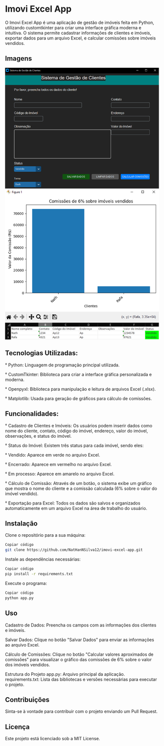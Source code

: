 # Imovi Excel App

O Imovi Excel App é uma aplicação de gestão de imóveis feita em Python, utilizando customtkinter para criar uma interface gráfica moderna e intuitiva. O sistema permite cadastrar informações de clientes e imóveis, exportar dados para um arquivo Excel, e calcular comissões sobre imóveis vendidos.

## Imagens
![imagem1](1.png)
![imagem2](2.png)
![imagem3](3.png)

## Tecnologias Utilizadas:

° Python: Linguagem de programação principal utilizada.

° CustomTkinter: Biblioteca para criar a interface gráfica personalizada e moderna.

° Openpyxl: Biblioteca para manipulação e leitura de arquivos Excel (.xlsx).

° Matplotlib: Usada para geração de gráficos para cálculo de comissões.

## Funcionalidades:

° Cadastro de Clientes e Imóveis: Os usuários podem inserir dados como nome do cliente, contato, código do imóvel, endereço, valor do imóvel, observações, e status do imóvel.

° Status do Imóvel: Existem três status para cada imóvel, sendo eles:

° Vendido: Aparece em verde no arquivo Excel.

° Encerrado: Aparece em vermelho no arquivo Excel.

° Em processo: Aparece em amarelo no arquivo Excel.

° Cálculo de Comissão: Através de um botão, o sistema exibe um gráfico que mostra o nome do cliente e a comissão calculada (6% sobre o valor do imóvel vendido).

° Exportação para Excel: Todos os dados são salvos e organizados automaticamente em um arquivo Excel na área de trabalho do usuário.

## Instalação

Clone o repositório para a sua máquina:

```bash
Copiar código
git clone https://github.com/NatHanNSilva12/imovi-excel-app.git
```
Instale as dependências necessárias:

```bash
Copiar código
pip install -r requirements.txt
```
Execute o programa:

```bash
Copiar código
python app.py
```
## Uso
Cadastro de Dados: Preencha os campos com as informações dos clientes e imóveis.

Salvar Dados: Clique no botão "Salvar Dados" para enviar as informações ao arquivo Excel.

Cálculo de Comissões: Clique no botão "Calcular valores aproximados de comissões" para visualizar o gráfico das comissões de 6% sobre o valor dos imóveis vendidos.

Estrutura do Projeto
app.py: Arquivo principal da aplicação.
requirements.txt: Lista das bibliotecas e versões necessárias para executar o projeto.

## Contribuições
Sinta-se à vontade para contribuir com o projeto enviando um Pull Request.

## Licença
Este projeto está licenciado sob a MIT License.

